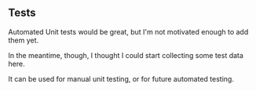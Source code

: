 ## Tests

Automated Unit tests would be great, but I'm not motivated enough to add them yet.

In the meantime, though, I thought I could start collecting some test data here.

It can be used for manual unit testing, or for future automated testing.

